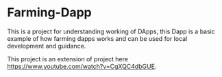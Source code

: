 # Farming-Dapp
This is a project for understanding working of DApps, this Dapp is a basic example of how farming dapps works  and can be used for local development and guidance.

This project is an extension of project here https://www.youtube.com/watch?v=CgXQC4dbGUE.
